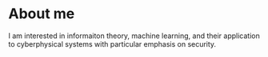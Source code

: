 # About me

<!-- **esnaolab/esnaolab** is a ✨ _special_ ✨ repository because its `README.md` (this file) appears on your GitHub profile. -->

I am interested in informaiton theory, machine learning, and their application to cyberphysical systems with particular emphasis on security.
